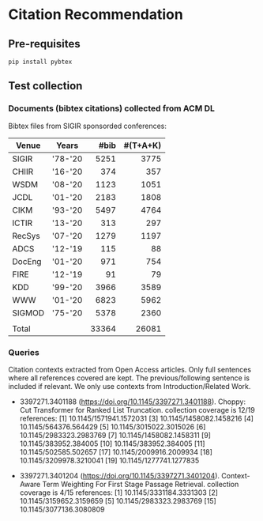 # Citation Recommendation

## Pre-requisites

```
pip install pybtex
```

## Test collection

### Documents (bibtex citations) collected from ACM DL

Bibtex files from SIGIR sponsorded conferences:

| Venue        | Years   | #bib   | #(T+A+K) |
| ------------ |:-------:| ------:|---------:|
| SIGIR        | '78-'20 |   5251 |     3775 |
| CHIIR        | '16-'20 |    374 |      357 |
| WSDM         | '08-'20 |   1123 |     1051 |
| JCDL         | '01-'20 |   2183 |     1808 |
| CIKM         | '93-'20 |   5497 |     4764 |
| ICTIR        | '13-'20 |    313 |      297 |
| RecSys       | '07-'20 |   1279 |     1197 |
| ADCS         | '12-'19 |    115 |       88 |
| DocEng       | '01-'20 |    971 |      754 |
| FIRE         | '12-'19 |     91 |       79 |
| KDD          | '99-'20 |   3966 |     3589 |
| WWW          | '01-'20 |   6823 |     5962 |
| SIGMOD       | '75-'20 |   5378 |     2360 |
|              |         |        |          |
| Total        |         |  33364 |    26081 |

### Queries

Citation contexts extracted from Open Access articles. Only full sentences
where all references covered are kept. The previous/following sentence is
included if relevant. We only use contexts from Introduction/Related Work.

  - 3397271.3401188 (https://doi.org/10.1145/3397271.3401188).
    Choppy: Cut Transformer for Ranked List Truncation.
    collection coverage is 12/19 references:
    [1] 10.1145/1571941.1572031
    [3] 10.1145/1458082.1458216
    [4] 10.1145/564376.564429
    [5] 10.1145/3015022.3015026
    [6] 10.1145/2983323.2983769
    [7] 10.1145/1458082.1458311
    [9] 10.1145/383952.384005
    [10] 10.1145/383952.384005
    [11] 10.1145/502585.502657
    [17] 10.1145/2009916.2009934
    [18] 10.1145/3209978.3210041
    [19] 10.1145/1277741.1277835

  - 3397271.3401204 (https://doi.org/10.1145/3397271.3401204).
    Context-Aware Term Weighting For First Stage Passage Retrieval.
    collection coverage is 4/15 references:
    [1] 10.1145/3331184.3331303
    [2] 10.1145/3159652.3159659
    [5] 10.1145/2983323.2983769
    [15] 10.1145/3077136.3080809




 
